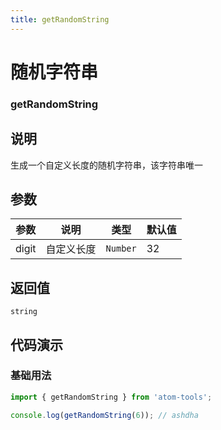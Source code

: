 ```yaml
---
title: getRandomString
---
```


# 随机字符串

### getRandomString

## 说明
生成一个自定义长度的随机字符串，该字符串唯一

## 参数

| 参数 | 说明 | 类型   | 默认值 |
| ---- | ---- | ------ | ------ |
| digit | 自定义长度 | `Number` | 32      |

## 返回值

`string`

## 代码演示

### 基础用法

```ts
import { getRandomString } from 'atom-tools';

console.log(getRandomString(6)); // ashdha

```


    
